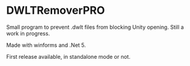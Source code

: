 # DWLTRemoverPRO

Small program to prevent .dwlt files from blocking Unity opening. Still a work in progress.

Made with winforms and .Net 5.

First release available, in standalone mode or not.